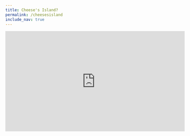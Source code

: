 ```yaml
---
title: Cheese's Island?
permalink: /cheesesisland
include_nav: true
---
```


<iframe width="560" height="315" src="https://www.youtube.com/embed/aKxbExprfG4" frameborder="0" allow="accelerometer; autoplay; encrypted-media; gyroscope; picture-in-picture" allowfullscreen></iframe>
